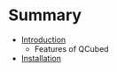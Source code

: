 # Summary

* [Introduction](introduction.md)
   * Features of QCubed
* [Installation](installation.md)

